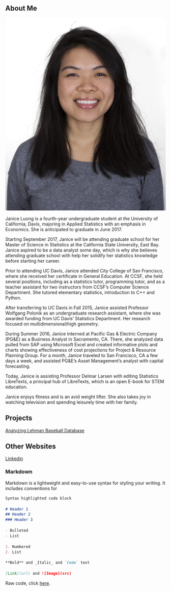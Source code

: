 ## About Me

<img src="/assets/img/janice-photo.jpg" id="picture_me">

Janice Luong is a fourth-year undergraduate student at the University of California, Davis, majoring in Applied Statistics with an emphasis in Economics. She is anticipated to graduate in June 2017.  

Starting September 2017, Janice will be attending graduate school for her Master of Science in Statistics at the California State University, East Bay. Janice aspired to be a data analyst some day, which is why she believes attending graduate school with help her solidify her statistics knowledge before starting her career.

Prior to attending UC Davis, Janice attended City College of San Francisco, where she received her certificate in General Education. At CCSF, she held several positions, including as a statistics tutor, programming tutor, and as a teacher assistant for two instructors from CCSF’s Computer Science Department. She tutored elementary statistics, introduction to C++ and Python.

After transferring to UC Davis in Fall 2015, Janice assisted Professor Wolfgang Polonik as an undergraduate research assistant, where she was awarded funding from UC Davis’ Statistics Department. Her research focused on multidimensional/high geometry. 

During Summer 2016, Janice interned at Pacific Gas & Electric Company (PG&E) as a Business Analyst in Sacramento, CA. There, she analyzed data pulled from SAP using Microsoft Excel and created informative plots and charts showing effectiveness of cost projections for Project & Resource Planning Group. For a month, Janice traveled to San Francisco, CA a few days a week, and assisted PG&E’s Asset Management’s analyst with capital forecasting.

Today, Janice is assisting Professor Delmar Larsen with editing Statistics LibreTexts, a principal hub of LibreTexts, which is an open E-book for STEM education.

Janice enjoys fitness and is an avid weight lifter. She also takes joy in watching television and spending leisurely time with her family. 

## Projects

[Analyzing Lehman Baseball Database](https://janluong.github.io/STA-141B-Project/)

## Other Websites

[Linkedin](http://linkedin.com/in/luongjanice)

### Markdown

Markdown is a lightweight and easy-to-use syntax for styling your writing. It includes conventions for

```markdown
Syntax highlighted code block

# Header 1
## Header 2
### Header 3

- Bulleted
- List

1. Numbered
2. List

**Bold** and _Italic_ and `Code` text

[Link](url) and ![Image](src)
```

Raw code, click [here](https://janluong.github.io/NEW.html).

